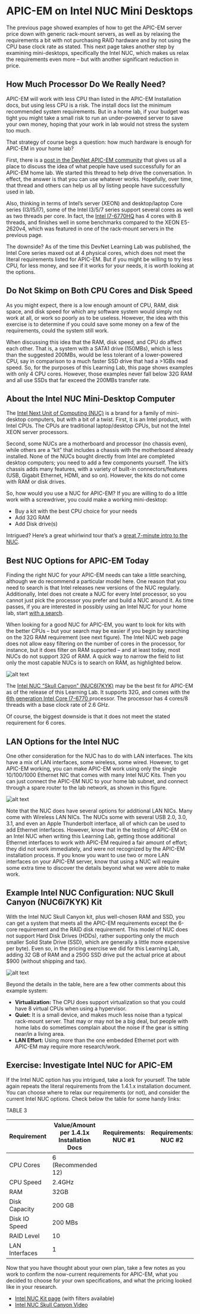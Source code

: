 
# APIC-EM on Intel NUC Mini Desktops
The previous page showed examples of how to get the APIC-EM server price down with generic rack-mount servers, as well as by relaxing the requirements a bit with not purchasing RAID hardware and by not using the CPU base clock rate as stated. This next page takes another step by examining mini-desktops, specifically the Intel NUC, which makes us relax the requirements even more – but with another significant reduction in price.

## How Much Processor Do We Really Need?
APIC-EM will work with less CPU than listed in the APIC-EM Installation docs, but using less CPU is a risk. The install docs list the minimum recommended system requirements. But in a home lab, if your budget was tight you might take a small risk to run an under-powered server to save your own money, hoping that your work in lab would not stress the system too much.

That strategy of course begs a question: how much hardware is enough for APIC-EM in your home lab?

First, there is a [post in the DevNet APIC-EM community](https://communities.cisco.com/thread/82355) that gives us all a place to discuss the idea of what people have used successfully for an APIC-EM home lab. We started this thread to help drive the conversation. In effect, the answer is that you can use whatever works. Hopefully, over time, that thread and others can help us all by listing people have successfully used in lab.

Also, thinking in terms of Intel’s server (XEON) and desktop/laptop Core series (I3/I5/I7), some of the Intel I3/5/7 series support several cores as well as two threads per core. In fact, the [Intel I7-6770HQ](http://ark.intel.com/products/93341/Intel-Core-i7-6770HQ-Processor-6M-Cache-up-to-3_50-GHz ) has 4 cores with 8 threads, and finishes well in some benchmarks compared to the XEON E5-2620v4, which was featured in one of the rack-mount servers in the previous page.

The downside? As of the time this DevNet Learning Lab was published, the Intel Core series maxed out at 4 physical cores, which does not meet the literal requirements listed for APIC-EM. But if you might be willing to try less CPU, for less money, and see if it works for your needs, it is worth looking at the options. 

## Do Not Skimp on Both CPU Cores and Disk Speed
As you might expect, there is a low enough amount of CPU, RAM, disk space, and disk speed for which any software system would simply not work at all, or work so poorly as to be useless. However, the idea with this exercise is to determine if you could save some money on a few of the requirements, could the system still work.

When discussing this idea that the RAM, disk speed, and CPU do affect each other. That is, a system with a SATA1 drive (150MBs), which is less than the suggested 200MBs, would be less tolerant of a lower-powered CPU, say in comparison to a much faster SSD drive that had a >1GBs read speed.
So, for the purposes of this Learning Lab, this page shows examples with only 4 CPU cores. However, those examples never fall below 32G RAM and all use SSDs that far exceed the 200MBs transfer rate.

## About the Intel NUC Mini-Desktop Computer
The [Intel Next Unit of Computing (NUC)](http://www.intel.com/content/www/us/en/products/boards-kits/nuc/kits.html)  is a brand for a family of mini-desktop computers, but with a bit of a twist. First, it is an Intel product, with Intel CPUs. The CPUs are traditional laptop/desktop CPUs, but not the Intel XEON server processors.

Second, some NUCs are a motherboard and processor (no chassis even), while others are a “kit” that includes a chassis with the motherboard already installed. None of the NUCs bought directly from Intel are completed desktop computers; you need to add a few components yourself. The kit’s chassis adds many features, with a variety of built-in connectors/features (USB, Gigabit Ethernet, HDMI, and so on). However, the kits do not come with RAM or disk drives.

So, how would you use a NUC for APIC-EM? If you are willing to do a little work with a screwdriver, you could make a working mini-desktop:

- Buy a kit with the best CPU choice for your needs
- Add 32G RAM
- Add Disk drive(s)


Intrigued? Here’s a great whirlwind tour that’s a [great 7-minute intro to the NUC](http://www.intel.com/content/www/us/en/nuc/nuc-kit-nuc6i7kyk-features-configurations-video.html).

## Best NUC Options for APIC-EM Today
Finding the right NUC for your APIC-EM needs can take a little searching, although we do recommend a particular model here. One reason that you need to search is that Intel releases new versions of the NUC regularly. Additionally, Intel does not create a NUC for every Intel processor, so you cannot just pick the processor you prefer and build a NUC around it. As time passes, if you are interested in possibly using an Intel NUC for your home lab, start [with a search](http://www.intel.com/content/www/us/en/products/boards-kits/nuc/kits.html).   

When looking for a good NUC for APIC-EM, you want to look for kits with the better CPUs – but your search may be easier if you begin by searching on the 32G RAM requirement (see next figure). The Intel NUC web page does not allow easy filtering on the number of cores in the processor, for instance, but it does filter on RAM supported – and at least today, most NUCs do not support 32G of RAM. A quick way to narrow the field to list only the most capable NUCs is to search on RAM, as highlighted below.

![alt text](/posts/files/home-setup/assets/images/apic-30.png ) 
 
The [Intel NUC “Skull Canyon” (NUC6I7KYK)](http://www.intel.com/content/www/us/en/products/boards-kits/nuc/kits/nuc6i7kyk.html) may be the best fit for APIC-EM as of the release of this Learning Lab. It supports 32G, and comes with the [6th generation Intel Core I7-6770 ](http://ark.intel.com/products/93341/Intel-Core-i7-6770HQ-Processor-6M-Cache-up-to-3_50-GHz) processor. The processor has 4 cores/8 threads with a base clock rate of 2.6 GHz. 

Of course, the biggest downside is that it does not meet the stated requirement for 6 cores.

## LAN Options for the Intel NUC
One other consideration for the NUC has to do with LAN interfaces. The kits have a mix of LAN interfaces, some wireless, some wired. However, to get APIC-EM working, you can make APIC-EM work using only the single 10/100/1000 Ethernet NIC that comes with many Intel NUC Kits. Then you can just connect the APIC-EM NUC to your home lab subnet, and connect through a spare router to the lab network, as shown in this figure.

![alt text](/posts/files/home-setup/assets/images/apic-31.png )

Note that the NUC does have several options for additional LAN NICs. Many come with Wireless LAN NICs. The NUCs some with several USB 2.0, 3.0, 3.1, and even an Apple Thunderbolt interface, all of which can be used to add Ethernet interfaces. However, know that in the testing of APIC-EM on an Intel NUC when writing this Learning Lab, getting those additional Ethernet interfaces to work with APIC-EM required a fair amount of effort; they did not work immediately, and were not recognized by the APIC-EM installation process. If you know you want to use two or more LAN interfaces on your APIC-EM server, know that using a NUC will require some extra time to discover the details beyond what we were able to make work.

## Example Intel NUC Configuration: NUC Skull Canyon (NUC6i7KYK) Kit
With the Intel NUC Skull Canyon kit, plus well-chosen RAM and SSD, you can get a system that meets all the APIC-EM requirements except the 6-core requirement and the RAID disk requirement. This model of NUC does not support Hard Disk Drives (HDDs), rather supporting only the much smaller Solid State Drive (SSD), which are generally a little more expensive per byte). Even so, in the pricing exercise we did for this Learning Lab, adding 32 GB of RAM and a 250G SSD drive put the actual price at about $900 (without shipping and tax).

![alt text](/posts/files/home-setup/assets/images/apic-32.png )

Beyond the details in the table, here are a few other comments about this example system:

- **Virtualization:** The CPU does support virtualization so that you could have 8 virtual CPUs when using a hypervisor.
- **Quiet:** It is a small device, and makes much less noise than a typical rack-mount server. That may or may not be a big deal, but people with home labs do sometimes complain about the noise if the gear is sitting near/in a living area.
- **LAN Effort:** Using more than the one embedded Ethernet port with APIC-EM may require more research/work.

## Exercise: Investigate Intel NUC for APIC-EM
If the Intel NUC option has you intrigued, take a look for yourself. The table again repeats the literal requirements from the 1.4.1.x installation document. You can choose where to relax our requirements (or not), and consider the current Intel NUC options. Check below the table for some handy links:


TABLE 3


| Requirement	| Value/Amount per 1.4.1x Installation Docs	| Requirements: NUC #1	| Requirements: NUC #2 |
|---|---|---|---|
| CPU Cores	| 6 (Recommended 12) |   |   | 	
| CPU Speed	| 2.4GHz		 |   |   | 	
| RAM	| 32GB	|  |   |   	
| Disk Capacity | 	200 GB |   |   | 			
| Disk IO Speed| 	200 MBs	 |   |   | 		
| RAID Level	| 10	 |   |   | 		
| LAN Interfaces	| 1		 |   |   | 	


Now that you have thought about your own plan, take a few notes as you work to confirm the now-current requirements for APIC-EM, what you decided to choose for your own specifications, and what the pricing looked like in your research.

- [Intel NUC Kit page](http://www.intel.com/content/www/us/en/products/boards-kits/nuc/kits.html) (with filters available)
- [Intel NUC Skull Canyon Video](http://www.intel.com/content/www/us/en/nuc/nuc-kit-nuc6i7kyk-features-configurations-video.html)  
